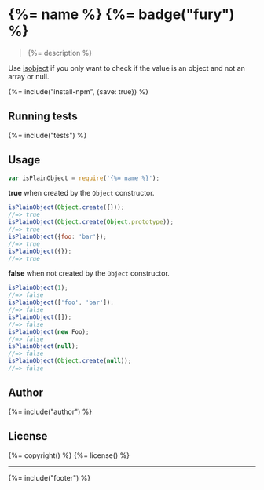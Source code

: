 # {%= name %} {%= badge("fury") %}

> {%= description %}

Use [isobject](https://github.com/jonschlinkert/isobject) if you only want to check if the value is an object and not an array or null.

{%= include("install-npm", {save: true}) %}

## Running tests
{%= include("tests") %}

## Usage

```js
var isPlainObject = require('{%= name %}');
```

**true** when created by the `Object` constructor.

```js
isPlainObject(Object.create({}));
//=> true
isPlainObject(Object.create(Object.prototype));
//=> true
isPlainObject({foo: 'bar'});
//=> true
isPlainObject({});
//=> true
```

**false** when not created by the `Object` constructor.

```js
isPlainObject(1);
//=> false
isPlainObject(['foo', 'bar']);
//=> false
isPlainObject([]);
//=> false
isPlainObject(new Foo);
//=> false
isPlainObject(null);
//=> false
isPlainObject(Object.create(null));
//=> false
```

## Author
{%= include("author") %}

## License
{%= copyright() %}
{%= license() %}

***

{%= include("footer") %}